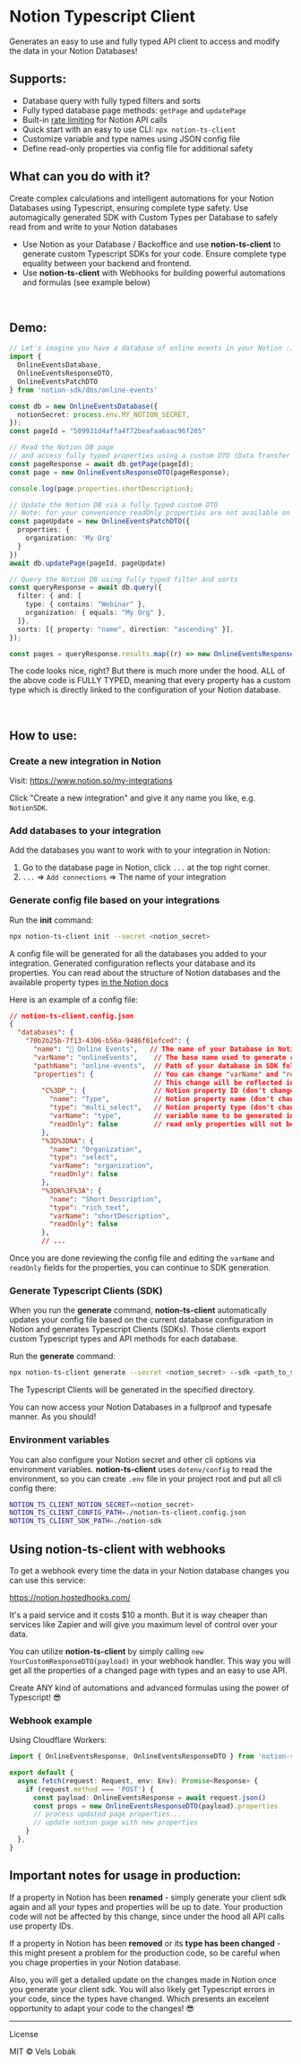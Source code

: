 # Notion Typescript Client

Generates an easy to use and fully typed API client to access and modify the data in your Notion Databases!

## Supports:

- Database query with fully typed filters and sorts
- Fully typed database page methods: `getPage` and `updatePage`
- Built-in <a href="https://developers.notion.com/reference/request-limits" target="_blank">rate limiting</a> for Notion API calls
- Quick start with an easy to use CLI: `npx notion-ts-client`
- Customize variable and type names using JSON config file
- Define read-only properties via config file for additional safety

## What can you do with it?

Create complex calculations and intelligent automations for your Notion Databases using Typescript, ensuring complete type safety. Use automagically generated SDK with Custom Types per Database to safely read from and write to your Notion databases

- Use Notion as your Database / Backoffice and use **notion-ts-client** to generate custom Typescript SDKs for your code. Ensure complete type equality between your backend and frontend.
- Use **notion-ts-client** with Webhooks for building powerful automations and formulas (see example below)

<br/>

## Demo:

```ts
// Let's imagine you have a database of online events in your Notion :)
import {
  OnlineEventsDatabase,
  OnlineEventsResponseDTO,
  OnlineEventsPatchDTO
} from 'notion-sdk/dbs/online-events'

const db = new OnlineEventsDatabase({
  notionSecret: process.env.MY_NOTION_SECRET,
});
const pageId = "509931d4affa4f72beafaa6aac96f205"

// Read the Notion DB page
// and access fully typed properties using a custom DTO (Data Transfer Object)
const pageResponse = await db.getPage(pageId);
const page = new OnlineEventsResponseDTO(pageResponse);

console.log(page.properties.shortDescription);

// Update the Notion DB via a fully typed custom DTO
// Note: for your convenience readOnly properties are not available on PatchDTO
const pageUpdate = new OnlineEventsPatchDTO({
  properties: {
    organization: 'My Org'
  }
})
await db.updatePage(pageId, pageUpdate)

// Query the Notion DB using fully typed filter and sorts
const queryResponse = await db.query({
  filter: { and: [
    type: { contains: "Webinar" },
    organization: { equals: "My Org" },
  ]},
  sorts: [{ property: "name", direction: "ascending" }],
});

const pages = queryResponse.results.map((r) => new OnlineEventsResponseDTO(r));
```

The code looks nice, right? But there is much more under the hood.
ALL of the above code is FULLY TYPED, meaning that every property has a custom type which is directly linked to the configuration of your Notion database.

<br/>

## How to use:

### Create a new integration in Notion

Visit: https://www.notion.so/my-integrations

Click "Create a new integration" and give it any name you like, e.g. `NotionSDK`.

### Add databases to your integration

Add the databases you want to work with to your integration in Notion:

1. Go to the database page in Notion, click `...` at the top right corner.
2. `...` => `Add connections` => The name of your integration

### Generate config file based on your integrations

Run the **init** command:

```sh
npx notion-ts-client init --secret <notion_secret>
```

A config file will be generated for all the databases you added to your integration. Generated configuration reflects your database and its properties. You can read about the structure of Notion databases and the available property types <a href="https://developers.notion.com/docs/working-with-databases#structure" target="_blank">in the Notion docs</a>

Here is an example of a config file:

```json
// notion-ts-client.config.json
{
  "databases": {
    "70b2b25b-7f13-4306-b56a-9486f01efced": {
      "name": "🎫 Online Events",   // The name of your Database in Notion (don't change)
      "varName": "onlineEvents",    // The base name used to generate custom types for your Database
      "pathName": "online-events",  // Path of your database in SDK folder (<sdk-path>/dbs/online-events)
      "properties": {               // You can change "varName" and "readOnly" fields for each property
                                    // This change will be reflected in the generated SDK
        "C%3DP_": {                 // Notion property ID (don't change)
          "name": "Type",           // Notion property name (don't change)
          "type": "multi_select",   // Notion property type (don't change)
          "varName": "type",        // variable name to be generated in SDK
          "readOnly": false         // read only properties will not be available in DTOs used for writes
        },
        "%3D%3DNA": {
          "name": "Organization",
          "type": "select",
          "varName": "organization",
          "readOnly": false
        },
        "%3DK%3F%3A": {
          "name": "Short Description",
          "type": "rich_text",
          "varName": "shortDescription",
          "readOnly": false
        },
        // ...
```

Once you are done reviewing the config file and editing the `varName` and `readOnly` fields for the properties, you can continue to SDK generation.

### Generate Typescript Clients (SDK)

When you run the **generate** command, **notion-ts-client** automatically updates your config file based on the current database configuration in Notion and generates Typescript Clients (SDKs). Those clients export custom Typescript types and API methods for each database.

Run the **generate** command:

```sh
npx notion-ts-client generate --secret <notion_secret> --sdk <path_to_sdk>
```

The Typescript Clients will be generated in the specified directory.

You can now access your Notion Databases in a fullproof and typesafe manner. As you should!

### Environment variables

You can also configure your Notion secret and other cli options via environment variables. **notion-ts-client** uses `dotenv/config` to read the environment, so you can create `.env` file in your project root and put all cli config there:

```sh
NOTION_TS_CLIENT_NOTION_SECRET=<notion_secret>
NOTION_TS_CLIENT_CONFIG_PATH=./notion-ts-client.config.json
NOTION_TS_CLIENT_SDK_PATH=./notion-sdk
```

## Using notion-ts-client with webhooks

To get a webhook every time the data in your Notion database changes you can use this service:

https://notion.hostedhooks.com/

It's a paid service and it costs $10 a month. But it is way cheaper than services like Zapier and will give you maximum level of control over your data.

You can utilize **notion-ts-client** by simply calling `new YourCustomResponseDTO(payload)` in your webhook handler. This way you will get all the properties of a changed page with types and an easy to use API.

Create ANY kind of automations and advanced formulas using the power of Typescript! 😎

### Webhook example

Using Cloudflare Workers:

```ts
import { OnlineEventsResponse, OnlineEventsResponseDTO } from 'notion-sdk/dbs/online-events'

export default {
  async fetch(request: Request, env: Env): Promise<Response> {
    if (request.method === 'POST') {
      const payload: OnlineEventsResponse = await request.json()
      const props = new OnlineEventsResponseDTO(payload).properties
      // process updated page properties...
      // update notion page with new properties
    }
  },
}
```

## Important notes for usage in production:

If a property in Notion has been **renamed** - simply generate your client sdk again and all your types and properties will be up to date. Your production code will not be affected by this change, since under the hood all API calls use property IDs.

If a property in Notion has been **removed** or its **type has been changed** - this might present a problem for the production code, so be careful when you chage properties in your Notion database.

Also, you will get a detailed update on the changes made in Notion once you generate your client sdk. You will also likely get Typescript errors in your code, since the types have changed. Which presents an excelent opportunity to adapt your code to the changes! 😎

---

License

MIT © Vels Lobak
